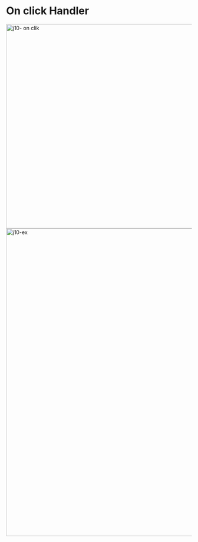 
# On click  Handler 

<img width="553" alt="j10- on clik" src="https://user-images.githubusercontent.com/24316133/148184999-a129d7ff-7d98-4a5f-b185-24571eed7a6c.png">


<img width="833" alt="j10-ex" src="https://user-images.githubusercontent.com/24316133/148185007-53cf5581-4b03-4103-ad34-a1ff16c88719.png">
